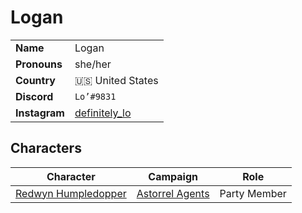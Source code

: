 # Logan

|||
| --- | --- |
| **Name** | Logan | player.2
| **Pronouns** | she/her |
| **Country** | 🇺🇸 United States |
| **Discord** | `Lo’#9831` |
| **Instagram** | [definitely_lo](https://www.instagram.com/definitely_lo/) |

## Characters

| Character | Campaign | Role |
| --- | --- | --- |
| [Redwyn Humpledopper](../characters/redwyn-humpledopper.md) | [Astorrel Agents](../campaigns/astorrel-agents/astorrel-agents.md) | Party Member |
